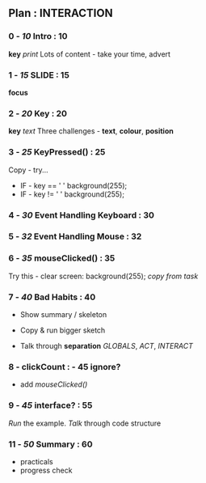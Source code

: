 ## Plan : INTERACTION

### 0 - _10_ Intro : 10

**key** _print_
Lots of content - take your time, advert

### 1 - _15_ SLIDE : 15

**focus**

### 2 - _20_ Key : 20

**key** _text_
Three challenges - **text**, **colour**, **position**

### 3 - _25_ KeyPressed() : 25

Copy - try...

- IF - key == ' ' background(255);
- IF - key != ' ' background(255);

### 4 - _30_ Event Handling Keyboard : 30

### 5 - _32_ Event Handling Mouse : 32

### 6 - _35_ mouseClicked() : 35

Try this - clear screen:
background(255); _copy from task_

### 7 - _40_ Bad Habits : 40

- Show summary / skeleton

- Copy & run bigger sketch
- Talk through **separation**
  _GLOBALS_, _ACT_, _INTERACT_

### 8 - clickCount : - 45 ignore?

- add _mouseClicked()_

### 9 - _45_ interface? : 55

_Run_ the example.
_Talk_ through code structure

### 11 - _50_ Summary : 60

- practicals
- progress check
